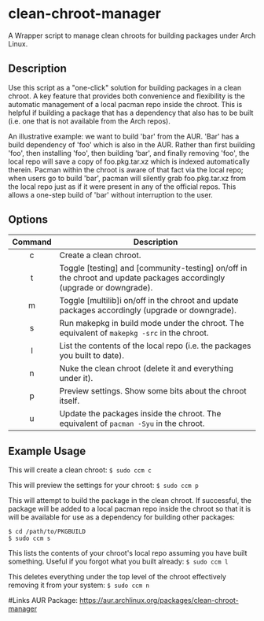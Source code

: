 # clean-chroot-manager
A Wrapper script to manage clean chroots for building packages under Arch Linux.

## Description
Use this script as a "one-click" solution for building packages in a clean chroot.  A key feature that provides both convenience and flexibility is the automatic management of a local pacman repo inside the chroot.  This is helpful if building a package that has a dependency that also has to be built (i.e. one that is not available from the Arch repos).

An illustrative example: we want to build 'bar' from the AUR.  'Bar' has a build dependency of 'foo' which is also in the AUR.  Rather than first building 'foo', then installing 'foo', then building 'bar', and finally removing 'foo', the local repo will save a copy of foo.pkg.tar.xz which is indexed automatically therein.  Pacman within the chroot is aware of that fact via the local repo; when users go to build 'bar', pacman will silently grab foo.pkg.tar.xz from the local repo just as if it were present in any of the official repos. This allows a one-step build of 'bar' without interruption to the user.

## Options
| Command | Description |
| :---: | --- |
| c | Create a clean chroot. |
| t | Toggle [testing] and [community-testing] on/off in the chroot and update packages accordingly (upgrade or downgrade). |
| m | Toggle [multilib]i on/off in the chroot and update packages accordingly (upgrade or downgrade). |
| s | Run makepkg in build mode under the chroot. The equivalent of `makepkg -src` in the chroot. |
| l | List the contents of the local repo (i.e. the packages you built to date). |
| n | Nuke the clean chroot (delete it and everything under it). |
| p | Preview settings. Show some bits about the chroot itself. |
| u | Update the packages inside the chroot. The equivalent of `pacman -Syu` in the chroot. |

## Example Usage
This will create a clean chroot:
`$ sudo ccm c`

This will preview the settings for your chroot:
`$ sudo ccm p`

This will attempt to build the package in the clean chroot.  If successful, the package will be added to a local pacman repo inside the chroot so that it is will be available for use as a dependency for building other packages:
```
$ cd /path/to/PKGBUILD
$ sudo ccm s
```

This lists the contents of your chroot's local repo assuming you have built something.  Useful if you forgot what you built already:
`$ sudo ccm l`


This deletes everything under the top level of the chroot effectively removing it from your system:
`$ sudo ccm n`

#Links
AUR Package: https://aur.archlinux.org/packages/clean-chroot-manager
